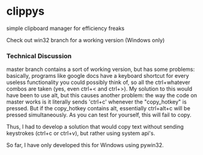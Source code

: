# clippys
simple clipboard manager for efficiency freaks

Check out win32 branch for a working version (Windows only)

### Technical Discussion

master branch contains a sort of working version, but has some problems: basically, programs like google docs have a keyboard shortcut for every useless functionality you could possibly think of, so all the ctrl+whatever combos are taken (yes, even ctrl+< and ctrl+>). My solution to this would have been to use alt, but this causes another problem: the way the code on master works is it literally sends 'ctrl+c' whenever the "copy_hotkey" is pressed. But if the copy_hotkey contains alt, essentially ctrl+alt+c will be pressed simultaneously. As you can test for yourself, this will fail to copy. 

Thus, I had to develop a solution that would copy text without sending keystrokes (ctrl+c or ctrl+v), but rather using system api's. 

So far, I have only developed this for Windows using pywin32. 
